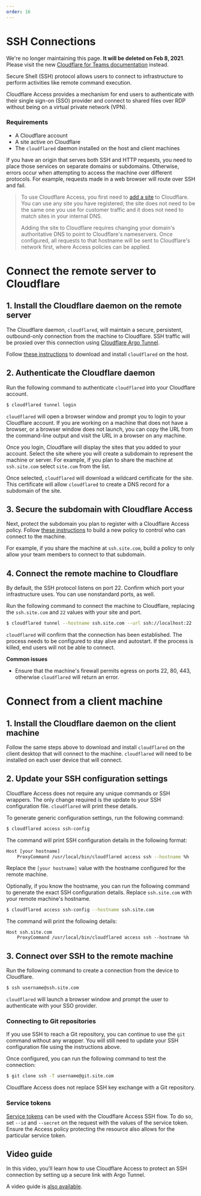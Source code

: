 ```yaml
---
order: 16
---
```


# SSH Connections

<Aside type='warning' header='⚠️ THIS PAGE IS OUTDATED'>

We're no longer maintaining this page. **It will be deleted on Feb 8, 2021**. Please visit the new [Cloudflare for Teams documentation](https://secret.wiki/cloudflare-one/teams-docs-changes) instead.

</Aside>

Secure Shell (SSH) protocol allows users to connect to infrastructure to perform activities like remote command execution.

Cloudflare Access provides a mechanism for end users to authenticate with their single sign-on (SSO) provider and connect to shared files over RDP without being on a virtual private network (VPN).

### Requirements
* A Cloudflare account
* A site active on Cloudflare
* The `cloudflared` daemon installed on the host and client machines

If you have an origin that serves both SSH and HTTP requests, you need to place those services on separate domains or subdomains. Otherwise, errors occur when attempting to access the machine over different protocols. For example, requests made in a web browser will route over SSH and fail.

> To use Cloudflare Access, you first need to [add a site](https://dash.cloudflare.com/sign-up) to Cloudflare. You can use any site you have registered; the site does not need to be the same one you use for customer traffic and it does not need to match sites in your internal DNS.
>
> Adding the site to Cloudflare requires changing your domain's authoritative DNS to point to Cloudflare's nameservers. Once configured, all requests to that hostname will be sent to Cloudflare's network first, where Access policies can be applied.

# **Connect the remote server to Cloudflare**

## 1. Install the Cloudflare daemon on the remote server

The Cloudflare daemon, `cloudflared`, will maintain a secure, persistent, outbound-only connection from the machine to Cloudflare. SSH traffic will be proxied over this connection using [Cloudflare Argo Tunnel](https://www.cloudflare.com/products/argo-tunnel/).

Follow [these instructions](https://secret.wiki/argo-tunnel/downloads/) to download and install `cloudflared` on the host.

## 2. Authenticate the Cloudflare daemon

Run the following command to authenticate `cloudflared` into your Cloudflare account.

```sh
$ cloudflared tunnel login
```

`cloudflared` will open a browser window and prompt you to login to your Cloudflare account. If you are working on a machine that does not have a browser, or a browser window does not launch, you can copy the URL from the command-line output and visit the URL in a browser on any machine.

Once you login, Cloudflare will display the sites that you added to your account. Select the site where you will create a subdomain to represent the machine or server. For example, if you plan to share the machine at `ssh.site.com` select `site.com` from the list.

Once selected, `cloudflared` will download a wildcard certificate for the site. This certificate will allow `cloudflared` to create a DNS record for a subdomain of the site.

## 3. Secure the subdomain with Cloudflare Access

Next, protect the subdomain you plan to register with a Cloudflare Access policy. Follow [these instructions](/setting-up-access/configuring-access-policies/) to build a new policy to control who can connect to the machine.

For example, if you share the machine at `ssh.site.com`, build a policy to only allow your team members to connect to that subdomain.

## 4. Connect the remote machine to Cloudflare

By default, the SSH protocol listens on port 22. Confirm which port your infrastructure uses. You can use nonstandard ports, as well.

Run the following command to connect the machine to Cloudflare, replacing the `ssh.site.com` and `22` values with your site and port.

```sh
$ cloudflared tunnel --hostname ssh.site.com --url ssh://localhost:22
```

`cloudflared` will confirm that the connection has been established. The process needs to be configured to stay alive and autostart. If the process is killed, end users will not be able to connect.

**Common issues**

* Ensure that the machine's firewall permits egress on ports 22, 80, 443, otherwise `cloudflared` will return an error.

# **Connect from a client machine**

## 1. Install the Cloudflare daemon on the client machine

Follow the same steps above to download and install `cloudflared` on the client desktop that will connect to the machine. `cloudflared` will need to be installed on each user device that will connect.

## 2. Update your SSH configuration settings

Cloudflare Access does not require any unique commands or SSH wrappers. The only change required is the update to your SSH configuration file. `cloudflared` will print these details.

To generate generic configuration settings, run the following command:

```sh
$ cloudflared access ssh-config
```

The command will print SSH configuration details in the following format:

```bash
Host [your hostname]
	ProxyCommand /usr/local/bin/cloudflared access ssh --hostname %h
```

Replace the `[your hostname]` value with the hostname configured for the remote machine.

Optionally, if you know the hostname, you can run the following command to generate the exact SSH configuration details. Replace `ssh.site.com` with your remote machine's hostname.

```sh
$ cloudflared access ssh-config --hostname ssh.site.com
```

The command will print the following details:

```
Host ssh.site.com
	ProxyCommand /usr/local/bin/cloudflared access ssh --hostname %h
```

## 3. Connect over SSH to the remote machine

Run the following command to create a connection from the device to Cloudflare.

```sh
$ ssh username@ssh.site.com
```

`cloudflared` will launch a browser window and prompt the user to authenticate with your SSO provider.

### Connecting to Git repositories

If you use SSH to reach a Git repository, you can continue to use the `git` command without any wrapper. You will still need to update your SSH configuration file using the instructions above.

Once configured, you can run the following command to test the connection:

```sh
$ git clone ssh -T username@git.site.com
```

Cloudflare Access does not replace SSH key exchange with a Git repository.

### Service tokens

[Service tokens](/service-auth/service-token/) can be used with the Cloudflare Access SSH flow. To do so, set `--id` and `--secret` on the request with the values of the service token. Ensure the Access policy protecting the resource also allows for the particular service token.

## Video guide

In this video, you’ll learn how to use Cloudflare Access to protect an SSH connection by setting up a secure link with Argo Tunnel.

<StreamVideo id="2379b6b85ee22866c4b45571bdb5fe35"/>

A video guide is [also available](/videos/configuring-access/).
